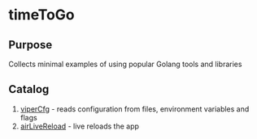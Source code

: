 # timeToGo

## Purpose

Collects minimal examples of using popular Golang tools and libraries

## Catalog

1. [viperCfg](viperCfg/README.md) - reads configuration from files, environment variables and flags
1. [airLiveReload](airLiveReload/README.md) - live reloads the app